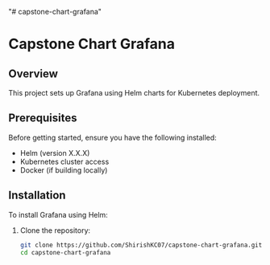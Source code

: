 "# capstone-chart-grafana" 
# Capstone Chart Grafana

## Overview

This project sets up Grafana using Helm charts for Kubernetes deployment.

## Prerequisites

Before getting started, ensure you have the following installed:

- Helm (version X.X.X)
- Kubernetes cluster access
- Docker (if building locally)

## Installation

To install Grafana using Helm:

1. Clone the repository:

   ```bash
   git clone https://github.com/ShirishKC07/capstone-chart-grafana.git
   cd capstone-chart-grafana  
